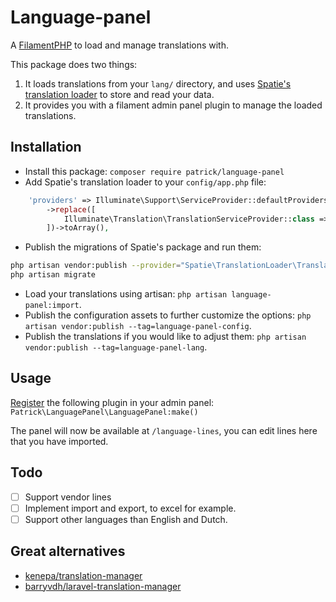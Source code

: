 # Language-panel

A [FilamentPHP](https://filamentphp.com/) to load and manage translations with.

This package does two things:

1. It loads translations from your `lang/` directory, and uses
[Spatie's translation loader](https://github.com/spatie/laravel-translation-loader)
to store and read your data.
2. It provides you with a filament admin panel plugin to manage the loaded translations.

## Installation

- Install this package: `composer require patrick/language-panel`
- Add Spatie's translation loader to your `config/app.php` file:

```php
    'providers' => Illuminate\Support\ServiceProvider::defaultProviders()
        ->replace([
            Illuminate\Translation\TranslationServiceProvider::class => Spatie\TranslationLoader\TranslationServiceProvider::class,
        ])->toArray(),
```

- Publish the migrations of Spatie's package and run them:

```bash
php artisan vendor:publish --provider="Spatie\TranslationLoader\TranslationServiceProvider" --tag="migrations"
php artisan migrate
```

- Load your translations using artisan: `php artisan language-panel:import`.
- Publish the configuration assets to further customize the options:
`php artisan vendor:publish --tag=language-panel-config`.
- Publish the translations if you would like to adjust them:
`php artisan vendor:publish --tag=language-panel-lang`.

## Usage

[Register](https://filamentphp.com/docs/3.x/panels/plugins#fluently-instantiating-the-plugin-class)
the following plugin in your admin panel: `Patrick\LanguagePanel\LanguagePanel:make()`

The panel will now be available at `/language-lines`, you can edit lines here that
you have imported.

## Todo

- [ ] Support vendor lines
- [ ] Implement import and export, to excel for example.
- [ ] Support other languages than English and Dutch.

## Great alternatives

- [kenepa/translation-manager](https://github.com/kenepa/translation-manager)
- [barryvdh/laravel-translation-manager](https://github.com/barryvdh/laravel-translation-manager)
